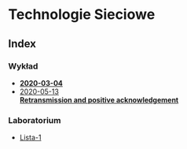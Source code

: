 # Technologie Sieciowe

## Index

  ### Wykład
  - [**2020-03-04**](wyk/2020-03-04.md)
  - [2020-05-13\
      **Retransmission and positive acknowledgement**](wyk/2020-05-13/retransmission.md)

  ### Laboratorium
  - [Lista-1](lab/lista-1.md)
